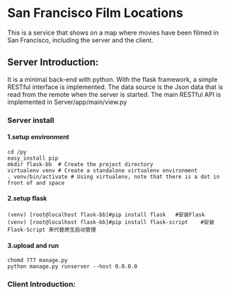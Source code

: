 San Francisco Film Locations
===================================
This is a service that shows on a map where movies have been filmed in San Francisco, including the server and the client. 

## Server Introduction:  
It is a minimal back-end with python. With the flask framework, a simple RESTful interface is implemented. The data source is the Json data that is read from the remote when the server is started. The main RESTful API is implemented in Server/app/main/view.py

### Server install
#### 1.setup environment
	cd /py
	easy_install pip
	mkdir flask-bb  # Create the project directory
	virtualenv venv # Create a standalone virtualenv environment
	. venv/bin/activate # Using virtualenv, note that there is a dot in front of and space
#### 2.setup flask
	(venv) [root@localhost flask-bb]#pip install flask   #安装Flask
	(venv) [root@localhost flask-bb]#pip install flask-script    #安装Flask-Script 来代替原生启动管理

#### 3.upload and run
	chomd 777 manage.py
	python manage.py runserver --host 0.0.0.0

### Client Introduction:
